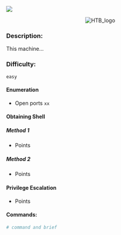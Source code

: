 ![](assets/banner.png)


<p align="center">
  <img src="assets/htb.png" alt='HTB_logo'>
</p>


### Description:

This machine...

### Difficulty:

`easy`


#### Enumeration

- Open ports `xx`


#### Obtaining Shell
##### Method 1

- Points 

##### Method 2

- Points


#### Privilege Escalation

- Points

#### Commands:

```bash
# command and brief
```